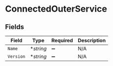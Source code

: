 # ConnectedOuterService


## Fields

| Field              | Type               | Required           | Description        |
| ------------------ | ------------------ | ------------------ | ------------------ |
| `Name`             | **string*          | :heavy_minus_sign: | N/A                |
| `Version`          | **string*          | :heavy_minus_sign: | N/A                |